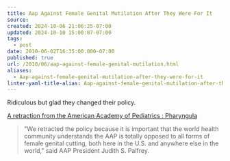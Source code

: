```yaml
---
title: Aap Against Female Genital Mutilation After They Were For It
source: 
created: 2024-10-06 21:06:25-07:00
updated: 2024-10-10 15:00:07-07:00
tags:
  - post
date: 2010-06-02T16:35:00.000-07:00
published: true
url: /2010/06/aap-against-female-genital-mutilation.html
aliases:
  - Aap-against-female-genital-mutilation-after-they-were-for-it
linter-yaml-title-alias: Aap-against-female-genital-mutilation-after-they-were-for-it
---
```



Ridiculous but glad they changed their policy.  
  
[A retraction from the American Academy of Pediatrics : Pharyngula](http://scienceblogs.com/pharyngula/2010/05/a_retraction_from_the_american.php?utm_source=feedburner&utm_medium=feed&utm_campaign=Feed%3A+scienceblogs%2Fpharyngula+%28Pharyngula%29&utm_content=Google+Reader)  

> "We retracted the policy because it is important that the world health community understands the AAP is totally opposed to all forms of female genital cutting, both here in the U.S. and anywhere else in the world," said AAP President Judith S. Palfrey.